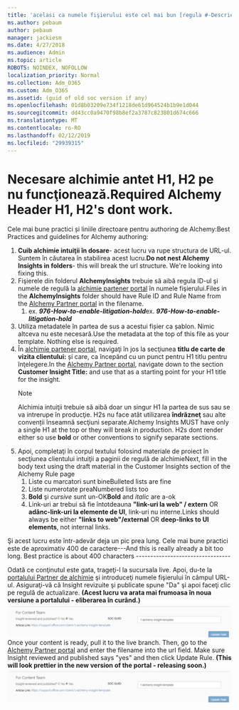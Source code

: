 ```yaml
---
title: 'acelasi ca numele fişierului este cel mai bun [regula #-Descriere]'
ms.author: pebaum
author: pebaum
manager: jackiesm
ms.date: 4/27/2018
ms.audience: Admin
ms.topic: article
ROBOTS: NOINDEX, NOFOLLOW
localization_priority: Normal
ms.collection: Adm_O365
ms.custom: Adm_O365
ms.assetid: (guid of old soc version if any)
ms.openlocfilehash: 01d8b03209e734f1218de61d964524b1b9e1d044
ms.sourcegitcommit: dd43cc0a9470f98b8ef2a3787c823801d674c666
ms.translationtype: MT
ms.contentlocale: ro-RO
ms.lasthandoff: 02/12/2019
ms.locfileid: "29939315"
---
```

# <a name="required-alchemy-header-h1-h2s-dont-work"></a><span data-ttu-id="2a04a-102">Necesare alchimie antet H1, H2 pe nu funcţionează.</span><span class="sxs-lookup"><span data-stu-id="2a04a-102">Required Alchemy Header H1, H2's dont work.</span></span>
<span data-ttu-id="2a04a-103">Cele mai bune practici și liniile directoare pentru authoring de Alchemy:</span><span class="sxs-lookup"><span data-stu-id="2a04a-103">Best Practices and guidelines for Alchemy authoring:</span></span>

1. <span data-ttu-id="2a04a-p101">**Cuib alchimie intuiţii în dosare**- acest lucru va rupe structura de URL-ul. Suntem în căutarea în stabilirea acest lucru.</span><span class="sxs-lookup"><span data-stu-id="2a04a-p101">**Do not nest Alchemy Insights in folders**- this will break the url structure. We're looking into fixing this.</span></span>
1. <span data-ttu-id="2a04a-106">Fişierele din folderul **AlchemyInsights** trebuie să aibă regula ID-ul şi numele de regulă la [alchimie partener portal](https://alchemyportal.azurewebsites.net) în numele fişierului.</span><span class="sxs-lookup"><span data-stu-id="2a04a-106">Files in the **AlchemyInsights** folder should have Rule ID and Rule Name from the [Alchemy Partner portal](https://alchemyportal.azurewebsites.net) in the filename.</span></span>
    1. <span data-ttu-id="2a04a-p102">ex. ***976-How-to-enable-litigation-hold***</span><span class="sxs-lookup"><span data-stu-id="2a04a-p102">ex. ***976-How-to-enable-litigation-hold***</span></span>
1. <span data-ttu-id="2a04a-p103">Utiliza metadatele în partea de sus a acestui fișier ca șablon. Nimic altceva nu este necesară.</span><span class="sxs-lookup"><span data-stu-id="2a04a-p103">Use the metadata at the top of this file as your template. Nothing else is required.</span></span>
1. <span data-ttu-id="2a04a-111">În [alchimie partener portal](https://alchemyportal.azurewebsites.net), navigaţi în jos la secţiunea **titlu de carte de vizita clientului:** și care, ca începând cu un punct pentru H1 titlu pentru înţelegere.</span><span class="sxs-lookup"><span data-stu-id="2a04a-111">In the [Alchemy Partner portal](https://alchemyportal.azurewebsites.net), navigate down to the section **Customer Insight Title:** and use that as a starting point for your H1 title for the insight.</span></span> 
    > [!NOTE]
    > <span data-ttu-id="2a04a-p104">Alchimia intuiţii trebuie să aibă doar un singur H1 la partea de sus sau se va intrerupe în producţie. H2s nu face atât utilizarea **îndrăzneţ** sau alte convenții înseamnă secţiuni separate.</span><span class="sxs-lookup"><span data-stu-id="2a04a-p104">Alchemy Insights MUST have only a single H1 at the top or they will break in production. H2s dont render either so use **bold** or other conventions to signify separate sections.</span></span>
1. <span data-ttu-id="2a04a-114">Apoi, completaţi în corpul textului folosind materiale de proiect în secţiunea clientului intuiţii a paginii de regulă de alchimie</span><span class="sxs-lookup"><span data-stu-id="2a04a-114">Next, fill in the body text using the draft material in the Customer Insights section of the Alchemy Rule page</span></span>
    1. <span data-ttu-id="2a04a-115">Liste cu marcatori sunt bine</span><span class="sxs-lookup"><span data-stu-id="2a04a-115">Bulleted lists are fine</span></span>
    1. <span data-ttu-id="2a04a-116">Liste numerotate prea</span><span class="sxs-lookup"><span data-stu-id="2a04a-116">Numbered lists too</span></span>
    1. <span data-ttu-id="2a04a-117">**Bold** şi *cursive* sunt un-OK</span><span class="sxs-lookup"><span data-stu-id="2a04a-117">**Bold** and *italic* are a-ok</span></span>
    1. <span data-ttu-id="2a04a-118">Link-uri ar trebui să fie întotdeauna **"link-uri la web" / extern** OR **adânc-link-uri la elemente de UI**, link-uri nu interne.</span><span class="sxs-lookup"><span data-stu-id="2a04a-118">Links should always be either **"links to web"/external** OR **deep-links to UI elements**, not internal links.</span></span>

<span data-ttu-id="2a04a-p105">Şi acest lucru este într-adevăr deja un pic prea lung. Cele mai bune practici este de aproximativ 400 de caractere---</span><span class="sxs-lookup"><span data-stu-id="2a04a-p105">And this is really already a bit too long. Best practice is about 400 characters ---------------------------------</span></span>

<span data-ttu-id="2a04a-p106">Odată ce conţinutul este gata, trageţi-l la sucursala live. Apoi, du-te la [portalului Partner de alchimie](https://alchemyportal.azurewebsites.net) şi introduceţi numele fişierului în câmpul URL-ul. Asiguraţi-vă că Insight revizuite şi publicate spune "Da" şi apoi faceţi clic pe regulă de actualizare. **(Acest lucru va arata mai frumoasa în noua versiune a portalului - eliberarea în curând.)** 
 ![url field](media/for-content-team.PNG)</span><span class="sxs-lookup"><span data-stu-id="2a04a-p106">Once your content is ready, pull it to the live branch. Then, go to the [Alchemy Partner portal](https://alchemyportal.azurewebsites.net) and enter the filename into the url field. Make sure Insight reviewed and published says "yes" and then click Update Rule. **(This will look prettier in the new version of the portal - releasing soon.)**
![url field](media/for-content-team.PNG)</span></span>

